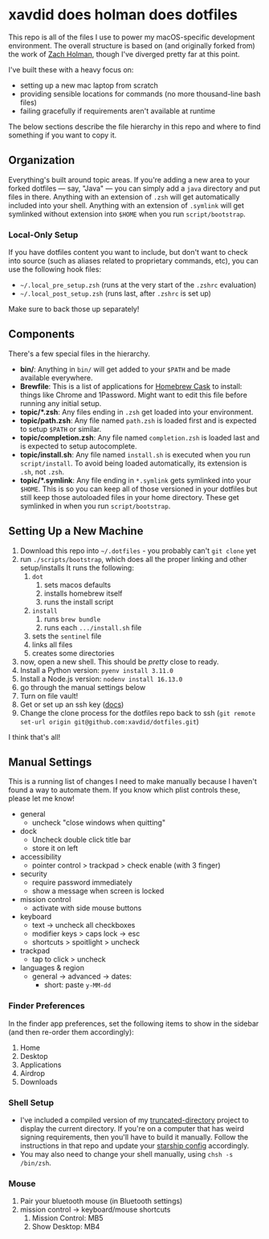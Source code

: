 # xavdid does holman does dotfiles

This repo is all of the files I use to power my macOS-specific development environment. The overall structure is based on (and originally forked from) the work of [Zach Holman](https://github.com/holman/dotfiles), though I've diverged pretty far at this point.

I've built these with a heavy focus on:

- setting up a new mac laptop from scratch
- providing sensible locations for commands (no more thousand-line bash files)
- failing gracefully if requirements aren't available at runtime

The below sections describe the file hierarchy in this repo and where to find something if you want to copy it.

## Organization

Everything's built around topic areas. If you're adding a new area to your forked dotfiles — say, "Java" — you can simply add a `java` directory and put files in there. Anything with an extension of `.zsh` will get automatically included into your shell. Anything with an extension of `.symlink` will get symlinked without extension into `$HOME` when you run `script/bootstrap`.

### Local-Only Setup

If you have dotfiles content you want to include, but don't want to check into source (such as aliases related to proprietary commands, etc), you can use the following hook files:

- `~/.local_pre_setup.zsh` (runs at the very start of the `.zshrc` evaluation)
- `~/.local_post_setup.zsh` (runs last, after `.zshrc` is set up)

Make sure to back those up separately!

## Components

There's a few special files in the hierarchy.

- **bin/**: Anything in `bin/` will get added to your `$PATH` and be made
  available everywhere.
- **Brewfile**: This is a list of applications for [Homebrew Cask](https://brew.sh) to install: things like Chrome and 1Password. Might want to edit this file before running any initial setup.
- **topic/\*.zsh**: Any files ending in `.zsh` get loaded into your
  environment.
- **topic/path.zsh**: Any file named `path.zsh` is loaded first and is expected to setup `$PATH` or similar.
- **topic/completion.zsh**: Any file named `completion.zsh` is loaded last and is expected to setup autocomplete.
- **topic/install.sh**: Any file named `install.sh` is executed when you run `script/install`. To avoid being loaded automatically, its extension is `.sh`, not `.zsh`.
- **topic/\*.symlink**: Any file ending in `*.symlink` gets symlinked into your `$HOME`. This is so you can keep all of those versioned in your dotfiles but still keep those autoloaded files in your home directory. These get symlinked in when you run `script/bootstrap`.

## Setting Up a New Machine

1. Download this repo into `~/.dotfiles` - you probably can't `git clone` yet
2. run `./scripts/bootstrap`, which does all the proper linking and other setup/installs It runs the following:
   1. `dot`
      1. sets macos defaults
      2. installs homebrew itself
      3. runs the install script
   2. `install`
      1. runs `brew bundle`
      2. runs each `.../install.sh` file
   3. sets the `sentinel` file
   4. links all files
   5. creates some directories
3. now, open a new shell. This should be _pretty_ close to ready.
4. Install a Python version: `pyenv install 3.11.0`
5. Install a Node.js version: `nodenv install 16.13.0`
6. go through the manual settings below
7. Turn on file vault!
8. Get or set up an ssh key ([docs](https://docs.github.com/en/authentication/connecting-to-github-with-ssh/adding-a-new-ssh-key-to-your-github-account))
9. Change the clone process for the dotfiles repo back to ssh (`git remote set-url origin git@github.com:xavdid/dotfiles.git`)

I think that's all!

## Manual Settings

This is a running list of changes I need to make manually because I haven't found a way to automate them. If you know which plist controls these, please let me know!

- general
  - uncheck "close windows when quitting"
- dock
  - Uncheck double click title bar
  - store it on left
- accessibility
  - pointer control > trackpad > check enable (with 3 finger)
- security
  - require password immediately
  - show a message when screen is locked
- mission control
  - activate with side mouse buttons
- keyboard
  - text -> uncheck all checkboxes
  - modifier keys > caps lock -> esc
  - shortcuts > spoitlight > uncheck
- trackpad
  - tap to click > uncheck
- languages & region
  - general -> advanced -> dates:
    - short: paste `y-MM-dd`

### Finder Preferences

In the finder app preferences, set the following items to show in the sidebar (and then re-order them accordingly):

1. Home
2. Desktop
3. Applications
4. Airdrop
5. Downloads

### Shell Setup

- I've included a compiled version of my [truncated-directory](https://github.com/xavdid/truncated-directory) project to display the current directory. If you're on a computer that has weird signing requirements, then you'll have to build it manually. Follow the instructions in that repo and update your [starship config](https://starship.rs/config/) accordingly.
- You may also need to change your shell manually, using `chsh -s /bin/zsh`.

### Mouse

1. Pair your bluetooth mouse (in Bluetooth settings)
2. mission control -> keyboard/mouse shortcuts
   1. Mission Control: MB5
   2. Show Desktop: MB4
